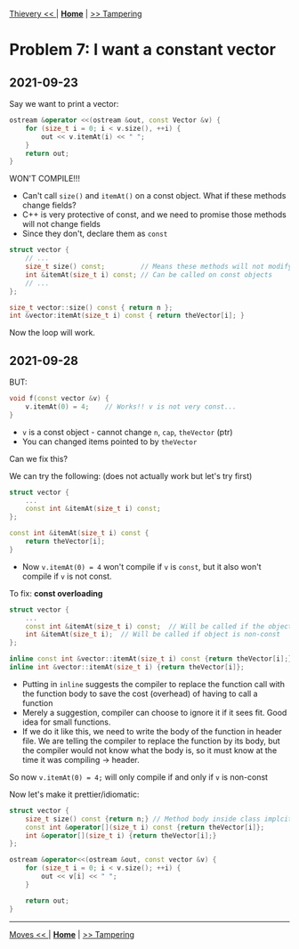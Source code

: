 [Thievery << ](./problem_6.md) | [**Home**](../README.md) | [>> Tampering](./problem_8.md)

# Problem 7: I want a constant vector
## **2021-09-23**

Say we want to print a vector:

```C++
ostream &operator <<(ostream &out, const Vector &v) {
    for (size_t i = 0; i < v.size(), ++i) {
        out << v.itemAt(i) << " ";
    }
    return out;
}
```
WON'T COMPILE!!!
- Can't call `size()` and `itemAt()` on a const object. What if these methods change fields?
- C++ is very protective of const, and we need to promise those methods will not change fields
- Since they don't, declare them as `const`

```C++
struct vector {
    // ...
    size_t size() const;         // Means these methods will not modify fields
    int &itemAt(size_t i) const; // Can be called on const objects
    // ...
};

size_t vector::size() const { return n };
int &vector:itemAt(size_t i) const { return theVector[i]; }
```

Now the loop will work.

## **2021-09-28**

BUT:

```C++
void f(const vector &v) {
    v.itemAt(0) = 4;    // Works!! v is not very const...
}
```
- `v` is a const object - cannot change `n`, `cap`, `theVector` (ptr)
- You can changed items pointed to by `theVector`

Can we fix this?

We can try the following: (does not actually work but let's try first)
```C++
struct vector {
    ...
    const int &itemAt(size_t i) const;
};

const int &itemAt(size_t i) const {
    return theVector[i];
}
```
- Now `v.itemAt(0) = 4` won't compile if `v` is `const`, but it also won't compile if `v` is not const.

To fix: **const overloading**

```C++
struct vector {
    ...
    const int &itemAt(size_t i) const;  // Will be called if the object is const
    int &itemAt(size_t i);  // Will be called if object is non-const
};

inline const int &vector::itemAt(size_t i) const {return theVector[i];}
inline int &vector::itemAt(size_t i) {return theVector[i]};
```

- Putting in `inline` suggests the compiler to replace the function call with the function body to save the cost (overhead) of having to call a function
- Merely a suggestion, compiler can choose to ignore it if it sees fit. Good idea for small functions.
- If we do it like this, we need to write the body of the function in header file. We are telling the compiler to replace the function by its body, but the compiler would not know what the body is, so it must know at the time it was compiling -> header.

So now `v.itemAt(0) = 4;` will only compile if and only if `v` is non-const

Now let's make it prettier/idiomatic:

```C++
struct vector {
    size_t size() const {return n;} // Method body inside class implcity declares the method inline
    const int &operator[](size_t i) const {return theVector[i]};
    int &operator[](size_t i) {return theVector[i];}    
};

ostream &operator<<(ostream &out, const vector &v) {
    for (size_t i = 0; i < v.size(); ++i) {
        out << v[i] << " ";
    }

    return out;
}
```

---
[Moves << ](./problem_6.md) | [**Home**](../README.md) | [>> Tampering](./problem_8.md) 

